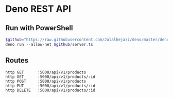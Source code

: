 # Deno REST API

## Run with PowerShell
```powershell
$github="https://raw.githubusercontent.com/Jalalhejazi/deno/master/deno-rest-api"
deno run --allow-net $github/server.ts
```

## Routes
```
http GET      :5000/api/v1/products
http GET      :5000/api/v1/products/:id
http POST     :5000/api/v1/products
http PUT      :5000/api/v1/products/:id
http DELETE   :5000/api/v1/products/:id
```
